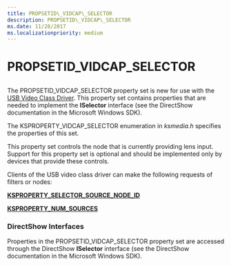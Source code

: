 ```yaml
---
title: PROPSETID\_VIDCAP\_SELECTOR
description: PROPSETID\_VIDCAP\_SELECTOR
ms.date: 11/28/2017
ms.localizationpriority: medium
---
```


# PROPSETID\_VIDCAP\_SELECTOR


## <span id="ddk_propsetid_vidcap_selector_ks"></span><span id="DDK_PROPSETID_VIDCAP_SELECTOR_KS"></span>


The PROPSETID\_VIDCAP\_SELECTOR property set is new for use with the [USB Video Class Driver](./usb-video-class-driver.md). This property set contains properties that are needed to implement the **ISelector** interface (see the DirectShow documentation in the Microsoft Windows SDK).

The KSPROPERTY\_VIDCAP\_SELECTOR enumeration in *ksmedia.h* specifies the properties of this set.

This property set controls the node that is currently providing lens input. Support for this property set is optional and should be implemented only by devices that provide these controls.

Clients of the USB video class driver can make the following requests of filters or nodes:

[**KSPROPERTY\_SELECTOR\_SOURCE\_NODE\_ID**](ksproperty-selector-source-node-id.md)

[**KSPROPERTY\_NUM\_SOURCES**](ksproperty-num-sources.md)

### <span id="directshow_interfaces"></span><span id="DIRECTSHOW_INTERFACES"></span>DirectShow Interfaces

Properties in the PROPSETID\_VIDCAP\_SELECTOR property set are accessed through the DirectShow **ISelector** interface (see the DirectShow documentation in the Microsoft Windows SDK).

 

